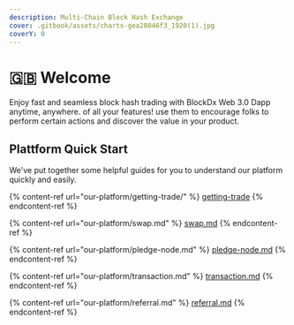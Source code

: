 ```yaml
---
description: Multi-Chain Block Hash Exchange
cover: .gitbook/assets/charts-gea28046f3_1920(1).jpg
coverY: 0
---
```


# 🇬🇧 Welcome

Enjoy fast and seamless block hash trading with BlockDx Web 3.0 Dapp anytime, anywhere. of all your features! use them to encourage folks to perform certain actions and discover the value in your product.

## Plattform Quick Start

We've put together some helpful guides for you to understand our platform quickly and easily.

{% content-ref url="our-platform/getting-trade/" %}
[getting-trade](our-platform/getting-trade/)
{% endcontent-ref %}

{% content-ref url="our-platform/swap.md" %}
[swap.md](our-platform/swap.md)
{% endcontent-ref %}

{% content-ref url="our-platform/pledge-node.md" %}
[pledge-node.md](our-platform/pledge-node.md)
{% endcontent-ref %}

{% content-ref url="our-platform/transaction.md" %}
[transaction.md](our-platform/transaction.md)
{% endcontent-ref %}

{% content-ref url="our-platform/referral.md" %}
[referral.md](our-platform/referral.md)
{% endcontent-ref %}
